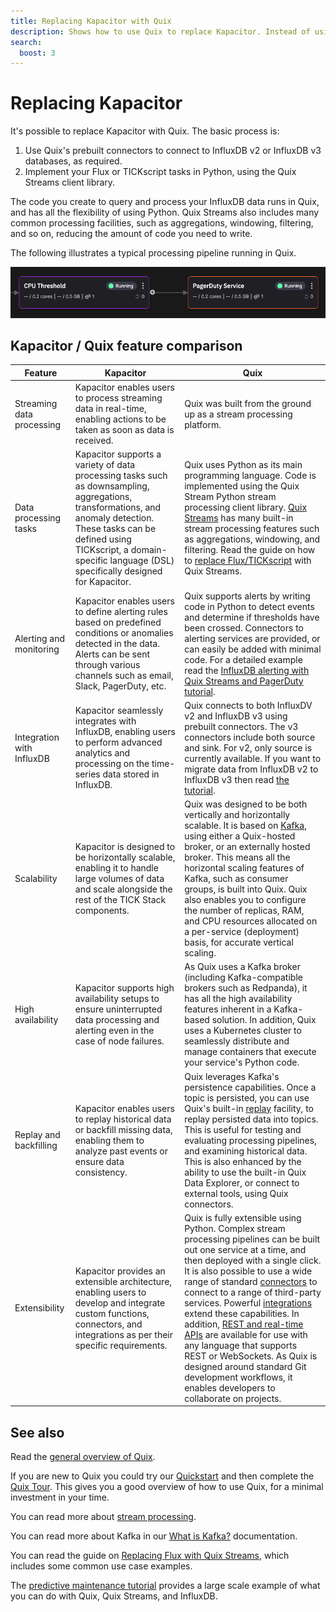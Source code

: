 ```yaml
---
title: Replacing Kapacitor with Quix
description: Shows how to use Quix to replace Kapacitor. Instead of using Kapacitor to run Flux or TICKscript tasks, use Quix Streams, and Python to implement your processing pipeline, and run them it Quix.
search:
  boost: 3
---
```


# Replacing Kapacitor

It's possible to replace Kapacitor with Quix. The basic process is:

1. Use Quix's prebuilt connectors to connect to InfluxDB v2 or InfluxDB v3 databases, as required.
2. Implement your Flux or TICKscript tasks in Python, using the Quix Streams client library. 

The code you create to query and process your InfluxDB data runs in Quix, and has all the flexibility of using Python. Quix Streams also includes many common processing facilities, such as aggregations, windowing, filtering, and so on, reducing the amount of code you need to write.

The following illustrates a typical processing pipeline running in Quix.

![Processing pipeline](../../../tutorials/influxdb-alerting/images/alerting-pipeline.png)

## Kapacitor / Quix feature comparison

| Feature | Kapacitor | Quix |
|----|----|----|
| Streaming data processing | Kapacitor enables users to process streaming data in real-time, enabling actions to be taken as soon as data is received. | Quix was built from the ground up as a stream processing platform. |
| Data processing tasks | Kapacitor supports a variety of data processing tasks such as downsampling, aggregations, transformations, and anomaly detection. These tasks can be defined using TICKscript, a domain-specific language (DSL) specifically designed for Kapacitor. | Quix uses Python as its main programming language. Code is implemented using the Quix Stream Python stream processing client library. [Quix Streams](https://quix.io/docs/quix-streams/introduction.html) has many built-in stream processing features such as aggregations, windowing, and filtering. Read the guide on how to [replace Flux/TICKscript](./replacing-flux.md) with Quix Streams. |
| Alerting and monitoring | Kapacitor enables users to define alerting rules based on predefined conditions or anomalies detected in the data. Alerts can be sent through various channels such as email, Slack, PagerDuty, etc. | Quix supports alerts by writing code in Python to detect events and determine if thresholds have been crossed. Connectors to alerting services are provided, or can easily be added with minimal code. For a detailed example read the [InfluxDB alerting with Quix Streams and PagerDuty tutorial](../../../tutorials/influxdb-alerting/overview.md). |
| Integration with InfluxDB | Kapacitor seamlessly integrates with InfluxDB, enabling users to perform advanced analytics and processing on the time-series data stored in InfluxDB. | Quix connects to both InfluxDV v2 and InfluxDB v3 using prebuilt connectors. The v3 connectors include both source and sink. For v2, only source is currently available. If you want to migrate data from InfluxDB v2 to InfluxDB v3 then read [the tutorial](../../../tutorials/influxdb-migration/overview.md). |
| Scalability | Kapacitor is designed to be horizontally scalable, enabling it to handle large volumes of data and scale alongside the rest of the TICK Stack components. | Quix was designed to be both vertically and horizontally scalable. It is based on [Kafka](../../../kb/what-is-kafka.md), using either a Quix-hosted broker, or an externally hosted broker. This means all the horizontal scaling features of Kafka, such as consumer groups, is built into Quix. Quix also enables you to configure the number of replicas, RAM, and CPU resources allocated on a per-service (deployment) basis, for accurate vertical scaling. |
| High availability | Kapacitor supports high availability setups to ensure uninterrupted data processing and alerting even in the case of node failures. | As Quix uses a Kafka broker (including Kafka-compatible brokers such as Redpanda), it has all the high availability features inherent in a Kafka-based solution. In addition, Quix uses a Kubernetes cluster to seamlessly distribute and manage containers that execute your service's Python code. |
| Replay and backfilling | Kapacitor enables users to replay historical data or backfill missing data, enabling them to analyze past events or ensure data consistency. | Quix leverages Kafka's persistence capabilities. Once a topic is persisted, you can use Quix's built-in [replay](../../../manage/replay.md) facility, to replay persisted data into topics. This is useful for testing and evaluating processing pipelines, and examining historical data. This is also enhanced by the ability to use the built-in Quix Data Explorer, or connect to external tools, using Quix connectors. |
| Extensibility | Kapacitor provides an extensible architecture, enabling users to develop and integrate custom functions, connectors, and integrations as per their specific requirements. | Quix is fully extensible using Python. Complex stream processing pipelines can be built out one service at a time, and then deployed with a single click. It is also possible to use a wide range of standard [connectors](../../../connectors/index.md) to connect to a range of third-party services. Powerful [integrations](../../overview.md) extend these capabilities. In addition, [REST and real-time APIs](../../../develop/apis-overview.md) are available for use with any language that supports REST or WebSockets. As Quix is designed around standard Git development workflows, it enables developers to collaborate on projects. |

## See also

Read the [general overview of Quix](../../../kb/what-is-quix.md).

If you are new to Quix you could try our [Quickstart](../../../quix-cloud/quickstart.md) and then complete the [Quix Tour](../../../quix-cloud/quixtour/overview.md). This gives you a good overview of how to use Quix, for a minimal investment in your time.

You can read more about [stream processing](../../../kb/why-stream-processing.md).

You can read more about Kafka in our [What is Kafka?](../../../kb/what-is-kafka.md) documentation.

You can read the guide on [Replacing Flux with Quix Streams](./replacing-flux.md), which includes some common use case examples.

The [predictive maintenance tutorial](../../../tutorials/predictive-maintenance/overview.md) provides a large scale example of what you can do with Quix, Quix Streams, and InfluxDB.
